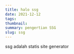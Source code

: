 ```yaml
---
title: halo ssg
date: 2021-12-12
tags: 
thumbnail: 
summary: pengertian SSG
slug: ssg
---
```

ssg adalah statis site generator